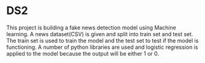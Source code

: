 # DS2
This project is building a fake news detection model using Machine learning. A news dataset(CSV) is given and split into train set and test set. The train set is used to train the model and the test set to test if the model is functioning. A number of python libraries are used and logistic regression is applied to the model because the output will be either 1 or 0. 
